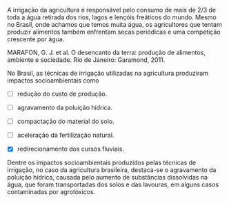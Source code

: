 

A irrigação da agricultura é responsável pelo consumo de mais de 2/3 de toda a água retirada dos rios, lagos e lençóis freáticos do mundo. Mesmo no Brasil, onde achamos que temos muita água, os agricultores que tentam produzir alimentos também enfrentam secas periódicas e uma competição crescente por água.

MARAFON, G. J. et al. O desencanto da terra: produção de alimentos, ambiente e sociedade. Rio de Janeiro: Garamond, 2011.

No Brasil, as técnicas de irrigação utilizadas na agricultura produziram impactos socioambientais como



- [ ] redução do custo de produção.
- [ ] agravamento da poluição hídrica.
- [ ] compactação do material do solo.
- [ ] aceleração da fertilização natural.
- [x] redirecionamento dos cursos fluviais.


Dentre os impactos socioambientais produzidos pelas técnicas de irrigação, no caso da agricultura brasileira, destaca-se o agravamento da poluição hídrica, causada pelo aumento de substâncias dissolvidas na água, que foram transportadas dos solos e das lavouras, em alguns casos contaminadas por agrotóxicos.
